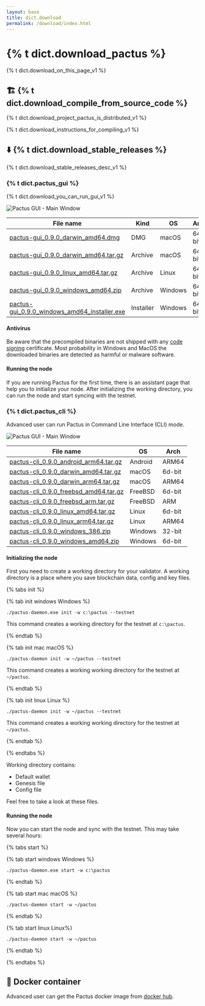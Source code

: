 ```yaml
---
layout: base
title: dict.download
permalink: /download/index.html
---
```


# {% t dict.download_pactus %}

{% t dict.download_on_this_page_v1 %}

## 🏗️ {% t dict.download_compile_from_source_code %}

{% t dict.download_project_pactus_is_distributed_v1 %}

{% t dict.download_instructions_for_compiling_v1 %}

## ⬇️ {% t dict.download_stable_releases %}

{% t dict.download_stable_releases_desc_v1 %}

### {% t dict.pactus_gui %}

{% t dict.download_you_can_run_gui_v1 %}

![Pactus GUI - Main Window](/assets/images/pactus_gui_main_window.png)

| **File name**                                                                                                                                                  | **Kind**  | **OS**  | **Arch** |
| -------------------------------------------------------------------------------------------------------------------------------------------------------------- | --------- | ------- | -------- |
| [pactus-gui_0.9.0_darwin_amd64.dmg](https://github.com/pactus-project/pactus/releases/download/v0.9.0/pactus-gui_0.9.0_darwin_amd64.dmg)                       | DMG       | macOS   | 64-bit   |
| [pactus-gui_0.9.0_darwin_amd64.tar.gz](https://github.com/pactus-project/pactus/releases/download/v0.9.0/pactus-gui_0.9.0_darwin_amd64.tar.gz)                 | Archive   | macOS   | 64-bit   |
| [pactus-gui_0.9.0_linux_amd64.tar.gz](https://github.com/pactus-project/pactus/releases/download/v0.9.0/pactus-gui_0.9.0_linux_amd64.tar.gz)                   | Archive   | Linux   | 64-bit   |
| [pactus-gui_0.9.0_windows_amd64.zip](https://github.com/pactus-project/pactus/releases/download/v0.9.0/pactus-gui_0.9.0_windows_amd64.zip)                     | Archive   | Windows | 64-bit   |
| [pactus-gui_0.9.0_windows_amd64_installer.exe](https://github.com/pactus-project/pactus/releases/download/v0.9.0/pactus-gui_0.9.0_windows_amd64_installer.exe) | Installer | Windows | 64-bit   |

#### Antivirus

Be aware that the precompiled binaries are not shipped with any
[code signing](https://en.wikipedia.org/wiki/Code_signing) certificate. Most probability in Windows
and MacOS the downloaded binaries are detected as harmful or malware software.

#### Running the node

If you are running Pactus for the first time, there is an assistant page that help you to initialize
your node. After initializing the working directory, you can run the node and start syncing with the testnet.

### {% t dict.pactus_cli %}

Advanced user can run Pactus in Command Line Interface (CLI) mode.

![Pactus GUI - Main Window](/assets/images/pactus_cli.png)

| **File name**                                                                                                                                     | **OS**  | **Arch** |
| ------------------------------------------------------------------------------------------------------------------------------------------------- | ------- | -------- |
| [pactus-cli_0.9.0_android_arm64.tar.gz ](https://github.com/pactus-project/pactus/releases/download/v0.9.0/pactus-cli_0.9.0_android_arm64.tar.gz) | Android | ARM64    |
| [pactus-cli_0.9.0_darwin_amd64.tar.gz ](https://github.com/pactus-project/pactus/releases/download/v0.9.0/pactus-cli_0.9.0_darwin_amd64.tar.gz)   | macOS   | 6d-bit   |
| [pactus-cli_0.9.0_darwin_arm64.tar.gz ](https://github.com/pactus-project/pactus/releases/download/v0.9.0/pactus-cli_0.9.0_darwin_arm64.tar.gz)   | macOS   | ARM64    |
| [pactus-cli_0.9.0_freebsd_amd64.tar.gz ](https://github.com/pactus-project/pactus/releases/download/v0.9.0/pactus-cli_0.9.0_freebsd_amd64.tar.gz) | FreeBSD | 6d-bit   |
| [pactus-cli_0.9.0_freebsd_arm.tar.gz ](https://github.com/pactus-project/pactus/releases/download/v0.9.0/pactus-cli_0.9.0_freebsd_arm.tar.gz)     | FreeBSD | ARM      |
| [pactus-cli_0.9.0_linux_amd64.tar.gz ](https://github.com/pactus-project/pactus/releases/download/v0.9.0/pactus-cli_0.9.0_linux_amd64.tar.gz)     | Linux   | 6d-bit   |
| [pactus-cli_0.9.0_linux_arm64.tar.gz ](https://github.com/pactus-project/pactus/releases/download/v0.9.0/pactus-cli_0.9.0_linux_arm64.tar.gz)     | Linux   | ARM64    |
| [pactus-cli_0.9.0_windows_386.zip ](https://github.com/pactus-project/pactus/releases/download/v0.9.0/pactus-cli_0.9.0_windows_386.zip)           | Windows | 32-bit   |
| [pactus-cli_0.9.0_windows_amd64.zip ](https://github.com/pactus-project/pactus/releases/download/v0.9.0/pactus-cli_0.9.0_windows_amd64.zip)       | Windows | 6d-bit   |

#### Initializing the node

First you need to create a working directory for your validator. A working directory is a place
where you save blockchain data, config and key files.

{% tabs init %}

{% tab init windows <i class="fa-brands fa-windows"></i> Windows %}

```
./pactus-daemon.exe init -w c:\pactus --testnet
```

This command creates a working directory for the testnet at `c:\pactus`.

{% endtab %}

{% tab init mac <i class="fa-brands fa-apple"></i> macOS %}

```
./pactus-daemon init -w ~/pactus --testnet
```

This command creates a working working directory for the testnet at `~/pactus`.

{% endtab %}

{% tab init linux <i class="fa-brands fa-linux"></i> Linux %}

```
./pactus-daemon init -w ~/pactus --testnet
```

This command creates a working working directory for the testnet at `~/pactus`.

{% endtab %}

{% endtabs %}

Working directory contains:

- Default wallet
- Genesis file
- Config file

Feel free to take a look at these files.

#### Running the node

Now you can start the node and sync with the testnet. This may take several hours:

{% tabs start %}

{% tab start windows <i class="fa-brands fa-windows"></i> Windows %}

```
./pactus-daemon.exe start -w c:\pactus
```

{% endtab %}

{% tab start mac <i class="fa-brands fa-apple"></i> macOS %}

```
./pactus-daemon start -w ~/pactus
```

{% endtab %}

{% tab start linux <i class="fa-brands fa-linux"></i> Linux%}

```
./pactus-daemon start -w ~/pactus
```

{% endtab %}

{% endtabs %}

## 🐳 Docker container

Advanced user can get the Pactus docker image from [docker hub](https://hub.docker.com/r/pactus/pactus).
